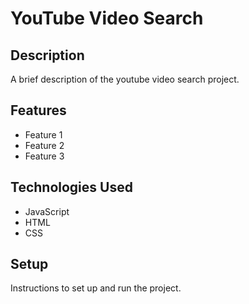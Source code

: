 # YouTube Video Search

## Description

A brief description of the youtube video search project.

## Features

- Feature 1
- Feature 2
- Feature 3

## Technologies Used

- JavaScript
- HTML
- CSS

## Setup

Instructions to set up and run the project.
